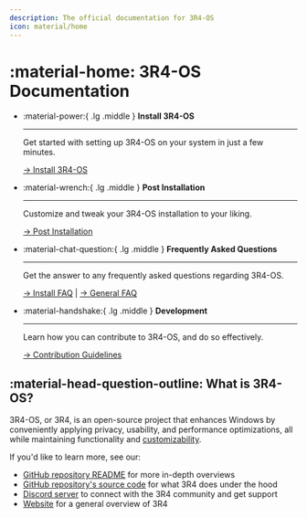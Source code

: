 ```yaml
---
description: The official documentation for 3R4-OS
icon: material/home
---
```


# :material-home: 3R4-OS Documentation

<div class="grid cards" markdown>

-   :material-power:{ .lg .middle } __Install 3R4-OS__

    ---

    Get started with setting up 3R4-OS on your system in just a few minutes.

    [-> Install 3R4-OS](getting-started/installation.md)

-   :material-wrench:{ .lg .middle } __Post Installation__

    ---

    Customize and tweak your 3R4-OS installation to your liking.

    [-> Post Installation](getting-started/post-installation/3R4-folder/general-configuration.md)

-   :material-chat-question:{ .lg .middle } __Frequently Asked Questions__

    ---

    Get the answer to any frequently asked questions regarding 3R4-OS.

    [-> Install FAQ](install-faq/removed-features.md) | [-> General FAQ](general-faq/3R4-and-security.md)

-   :material-handshake:{ .lg .middle } __Development__

    ---

    Learn how you can contribute to 3R4-OS, and do so effectively.

    [-> Contribution Guidelines](contributing/contribution-guidelines.md)

</div>

## :material-head-question-outline: What is 3R4-OS?

3R4-OS, or 3R4, is an open-source project that enhances Windows by conveniently applying privacy, usability, and performance optimizations, all while maintaining functionality and [customizability](https://docs.atlasos.net/getting-started/post-installation/atlas-folder/general-configuration/).

If you'd like to learn more, see our:

- [GitHub repository README](https://github.com/Atlas-OS/Atlas) for more in-depth overviews
- [GitHub repository's source code](https://github.com/Atlas-OS/Atlas/tree/main/src) for what 3R4 does under the hood
- [Discord server](https://discord.gg/gjUJHeguN6) to connect with the 3R4 community and get support
- [Website](https://atlasos.net/) for a general overview of 3R4
